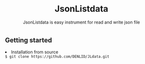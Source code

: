 # <div align = "center">JsonListdata</div>
<div align = "center">JsonListdata is easy instrument for read and write json file</div>

# <h2>Getting started</h2>
<li>Installation from source</li>
<code>$ git clone https://github.com/DENLID/JLdata.git</code>
